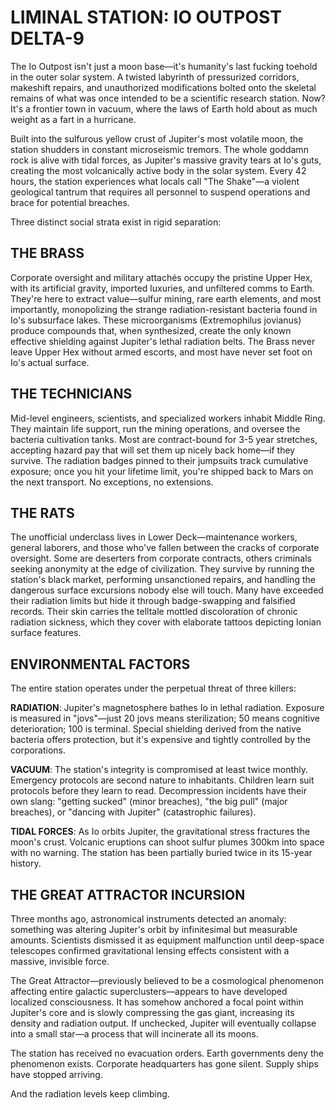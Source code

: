 # LIMINAL STATION: IO OUTPOST DELTA-9

The Io Outpost isn't just a moon base—it's humanity's last fucking toehold in the outer solar system. A twisted labyrinth of pressurized corridors, makeshift repairs, and unauthorized modifications bolted onto the skeletal remains of what was once intended to be a scientific research station. Now? It's a frontier town in vacuum, where the laws of Earth hold about as much weight as a fart in a hurricane.

Built into the sulfurous yellow crust of Jupiter's most volatile moon, the station shudders in constant microseismic tremors. The whole goddamn rock is alive with tidal forces, as Jupiter's massive gravity tears at Io's guts, creating the most volcanically active body in the solar system. Every 42 hours, the station experiences what locals call "The Shake"—a violent geological tantrum that requires all personnel to suspend operations and brace for potential breaches.

Three distinct social strata exist in rigid separation:

## THE BRASS
Corporate oversight and military attachés occupy the pristine Upper Hex, with its artificial gravity, imported luxuries, and unfiltered comms to Earth. They're here to extract value—sulfur mining, rare earth elements, and most importantly, monopolizing the strange radiation-resistant bacteria found in Io's subsurface lakes. These microorganisms (Extremophilus jovianus) produce compounds that, when synthesized, create the only known effective shielding against Jupiter's lethal radiation belts. The Brass never leave Upper Hex without armed escorts, and most have never set foot on Io's actual surface.

## THE TECHNICIANS
Mid-level engineers, scientists, and specialized workers inhabit Middle Ring. They maintain life support, run the mining operations, and oversee the bacteria cultivation tanks. Most are contract-bound for 3-5 year stretches, accepting hazard pay that will set them up nicely back home—if they survive. The radiation badges pinned to their jumpsuits track cumulative exposure; once you hit your lifetime limit, you're shipped back to Mars on the next transport. No exceptions, no extensions.

## THE RATS
The unofficial underclass lives in Lower Deck—maintenance workers, general laborers, and those who've fallen between the cracks of corporate oversight. Some are deserters from corporate contracts, others criminals seeking anonymity at the edge of civilization. They survive by running the station's black market, performing unsanctioned repairs, and handling the dangerous surface excursions nobody else will touch. Many have exceeded their radiation limits but hide it through badge-swapping and falsified records. Their skin carries the telltale mottled discoloration of chronic radiation sickness, which they cover with elaborate tattoos depicting Ionian surface features.

## ENVIRONMENTAL FACTORS

The entire station operates under the perpetual threat of three killers:

**RADIATION**: Jupiter's magnetosphere bathes Io in lethal radiation. Exposure is measured in "jovs"—just 20 jovs means sterilization; 50 means cognitive deterioration; 100 is terminal. Special shielding derived from the native bacteria offers protection, but it's expensive and tightly controlled by the corporations.

**VACUUM**: The station's integrity is compromised at least twice monthly. Emergency protocols are second nature to inhabitants. Children learn suit protocols before they learn to read. Decompression incidents have their own slang: "getting sucked" (minor breaches), "the big pull" (major breaches), or "dancing with Jupiter" (catastrophic failures).

**TIDAL FORCES**: As Io orbits Jupiter, the gravitational stress fractures the moon's crust. Volcanic eruptions can shoot sulfur plumes 300km into space with no warning. The station has been partially buried twice in its 15-year history.

## THE GREAT ATTRACTOR INCURSION

Three months ago, astronomical instruments detected an anomaly: something was altering Jupiter's orbit by infinitesimal but measurable amounts. Scientists dismissed it as equipment malfunction until deep-space telescopes confirmed gravitational lensing effects consistent with a massive, invisible force.

The Great Attractor—previously believed to be a cosmological phenomenon affecting entire galactic superclusters—appears to have developed localized consciousness. It has somehow anchored a focal point within Jupiter's core and is slowly compressing the gas giant, increasing its density and radiation output. If unchecked, Jupiter will eventually collapse into a small star—a process that will incinerate all its moons.

The station has received no evacuation orders. Earth governments deny the phenomenon exists. Corporate headquarters has gone silent. Supply ships have stopped arriving.

And the radiation levels keep climbing.
